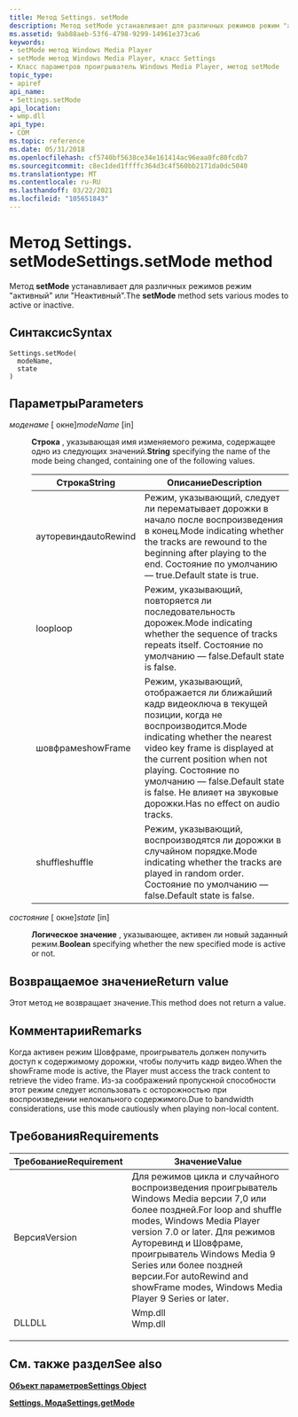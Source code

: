 ```yaml
---
title: Метод Settings. setMode
description: Метод setMode устанавливает для различных режимов режим "активный" или "Неактивный".
ms.assetid: 9ab88aeb-53f6-4798-9299-14961e373ca6
keywords:
- setMode метод Windows Media Player
- setMode метод Windows Media Player, класс Settings
- Класс параметров проигрыватель Windows Media Player, метод setMode
topic_type:
- apiref
api_name:
- Settings.setMode
api_location:
- wmp.dll
api_type:
- COM
ms.topic: reference
ms.date: 05/31/2018
ms.openlocfilehash: cf5740bf5638ce34e161414ac96eaa0fc80fcdb7
ms.sourcegitcommit: c8ec1ded1ffffc364d3c4f560bb2171da0dc5040
ms.translationtype: MT
ms.contentlocale: ru-RU
ms.lasthandoff: 03/22/2021
ms.locfileid: "105651843"
---
```

# <a name="settingssetmode-method"></a><span data-ttu-id="cf1cf-106">Метод Settings. setMode</span><span class="sxs-lookup"><span data-stu-id="cf1cf-106">Settings.setMode method</span></span>

<span data-ttu-id="cf1cf-107">Метод **setMode** устанавливает для различных режимов режим "активный" или "Неактивный".</span><span class="sxs-lookup"><span data-stu-id="cf1cf-107">The **setMode** method sets various modes to active or inactive.</span></span>

## <a name="syntax"></a><span data-ttu-id="cf1cf-108">Синтаксис</span><span class="sxs-lookup"><span data-stu-id="cf1cf-108">Syntax</span></span>


```JScript
Settings.setMode(
  modeName,
  state
)
```



## <a name="parameters"></a><span data-ttu-id="cf1cf-109">Параметры</span><span class="sxs-lookup"><span data-stu-id="cf1cf-109">Parameters</span></span>

<dl> <dt>

<span data-ttu-id="cf1cf-110">*моденаме* \[ окне\]</span><span class="sxs-lookup"><span data-stu-id="cf1cf-110">*modeName* \[in\]</span></span>
</dt> <dd>

<span data-ttu-id="cf1cf-111">**Строка** , указывающая имя изменяемого режима, содержащее одно из следующих значений.</span><span class="sxs-lookup"><span data-stu-id="cf1cf-111">**String** specifying the name of the mode being changed, containing one of the following values.</span></span>



| <span data-ttu-id="cf1cf-112">Строка</span><span class="sxs-lookup"><span data-stu-id="cf1cf-112">String</span></span>     | <span data-ttu-id="cf1cf-113">Описание</span><span class="sxs-lookup"><span data-stu-id="cf1cf-113">Description</span></span>                                                                                                                                                       |
|------------|-------------------------------------------------------------------------------------------------------------------------------------------------------------------|
| <span data-ttu-id="cf1cf-114">ауторевинд</span><span class="sxs-lookup"><span data-stu-id="cf1cf-114">autoRewind</span></span> | <span data-ttu-id="cf1cf-115">Режим, указывающий, следует ли перематывает дорожки в начало после воспроизведения в конец.</span><span class="sxs-lookup"><span data-stu-id="cf1cf-115">Mode indicating whether the tracks are rewound to the beginning after playing to the end.</span></span> <span data-ttu-id="cf1cf-116">Состояние по умолчанию — true.</span><span class="sxs-lookup"><span data-stu-id="cf1cf-116">Default state is true.</span></span>                                                  |
| <span data-ttu-id="cf1cf-117">loop</span><span class="sxs-lookup"><span data-stu-id="cf1cf-117">loop</span></span>       | <span data-ttu-id="cf1cf-118">Режим, указывающий, повторяется ли последовательность дорожек.</span><span class="sxs-lookup"><span data-stu-id="cf1cf-118">Mode indicating whether the sequence of tracks repeats itself.</span></span> <span data-ttu-id="cf1cf-119">Состояние по умолчанию — false.</span><span class="sxs-lookup"><span data-stu-id="cf1cf-119">Default state is false.</span></span>                                                                            |
| <span data-ttu-id="cf1cf-120">шовфраме</span><span class="sxs-lookup"><span data-stu-id="cf1cf-120">showFrame</span></span>  | <span data-ttu-id="cf1cf-121">Режим, указывающий, отображается ли ближайший кадр видеоключа в текущей позиции, когда не воспроизводится.</span><span class="sxs-lookup"><span data-stu-id="cf1cf-121">Mode indicating whether the nearest video key frame is displayed at the current position when not playing.</span></span> <span data-ttu-id="cf1cf-122">Состояние по умолчанию — false.</span><span class="sxs-lookup"><span data-stu-id="cf1cf-122">Default state is false.</span></span> <span data-ttu-id="cf1cf-123">Не влияет на звуковые дорожки.</span><span class="sxs-lookup"><span data-stu-id="cf1cf-123">Has no effect on audio tracks.</span></span> |
| <span data-ttu-id="cf1cf-124">shuffle</span><span class="sxs-lookup"><span data-stu-id="cf1cf-124">shuffle</span></span>    | <span data-ttu-id="cf1cf-125">Режим, указывающий, воспроизводятся ли дорожки в случайном порядке.</span><span class="sxs-lookup"><span data-stu-id="cf1cf-125">Mode indicating whether the tracks are played in random order.</span></span> <span data-ttu-id="cf1cf-126">Состояние по умолчанию — false.</span><span class="sxs-lookup"><span data-stu-id="cf1cf-126">Default state is false.</span></span>                                                                            |



 

</dd> <dt>

<span data-ttu-id="cf1cf-127">*состояние* \[ окне\]</span><span class="sxs-lookup"><span data-stu-id="cf1cf-127">*state* \[in\]</span></span>
</dt> <dd>

<span data-ttu-id="cf1cf-128">**Логическое значение** , указывающее, активен ли новый заданный режим.</span><span class="sxs-lookup"><span data-stu-id="cf1cf-128">**Boolean** specifying whether the new specified mode is active or not.</span></span>

</dd> </dl>

## <a name="return-value"></a><span data-ttu-id="cf1cf-129">Возвращаемое значение</span><span class="sxs-lookup"><span data-stu-id="cf1cf-129">Return value</span></span>

<span data-ttu-id="cf1cf-130">Этот метод не возвращает значение.</span><span class="sxs-lookup"><span data-stu-id="cf1cf-130">This method does not return a value.</span></span>

## <a name="remarks"></a><span data-ttu-id="cf1cf-131">Комментарии</span><span class="sxs-lookup"><span data-stu-id="cf1cf-131">Remarks</span></span>

<span data-ttu-id="cf1cf-132">Когда активен режим Шовфраме, проигрыватель должен получить доступ к содержимому дорожки, чтобы получить кадр видео.</span><span class="sxs-lookup"><span data-stu-id="cf1cf-132">When the showFrame mode is active, the Player must access the track content to retrieve the video frame.</span></span> <span data-ttu-id="cf1cf-133">Из-за соображений пропускной способности этот режим следует использовать с осторожностью при воспроизведении нелокального содержимого.</span><span class="sxs-lookup"><span data-stu-id="cf1cf-133">Due to bandwidth considerations, use this mode cautiously when playing non-local content.</span></span>

## <a name="requirements"></a><span data-ttu-id="cf1cf-134">Требования</span><span class="sxs-lookup"><span data-stu-id="cf1cf-134">Requirements</span></span>



| <span data-ttu-id="cf1cf-135">Требование</span><span class="sxs-lookup"><span data-stu-id="cf1cf-135">Requirement</span></span> | <span data-ttu-id="cf1cf-136">Значение</span><span class="sxs-lookup"><span data-stu-id="cf1cf-136">Value</span></span> |
|--------------------|---------------------------------------------------------------------------------------------------------------------------------------------------------------|
| <span data-ttu-id="cf1cf-137">Версия</span><span class="sxs-lookup"><span data-stu-id="cf1cf-137">Version</span></span><br/> | <span data-ttu-id="cf1cf-138">Для режимов цикла и случайного воспроизведения проигрыватель Windows Media версии 7,0 или более поздней.</span><span class="sxs-lookup"><span data-stu-id="cf1cf-138">For loop and shuffle modes, Windows Media Player version 7.0 or later.</span></span> <span data-ttu-id="cf1cf-139">Для режимов Ауторевинд и Шовфраме, проигрыватель Windows Media 9 Series или более поздней версии.</span><span class="sxs-lookup"><span data-stu-id="cf1cf-139">For autoRewind and showFrame modes, Windows Media Player 9 Series or later.</span></span><br/> |
| <span data-ttu-id="cf1cf-140">DLL</span><span class="sxs-lookup"><span data-stu-id="cf1cf-140">DLL</span></span><br/>     | <dl> <span data-ttu-id="cf1cf-141"><dt>Wmp.dll</dt></span><span class="sxs-lookup"><span data-stu-id="cf1cf-141"><dt>Wmp.dll</dt></span></span> </dl>                                                                            |



## <a name="see-also"></a><span data-ttu-id="cf1cf-142">См. также раздел</span><span class="sxs-lookup"><span data-stu-id="cf1cf-142">See also</span></span>

<dl> <dt>

[<span data-ttu-id="cf1cf-143">**Объект параметров**</span><span class="sxs-lookup"><span data-stu-id="cf1cf-143">**Settings Object**</span></span>](settings-object.md)
</dt> <dt>

[<span data-ttu-id="cf1cf-144">**Settings. Мода**</span><span class="sxs-lookup"><span data-stu-id="cf1cf-144">**Settings.getMode**</span></span>](settings-getmode.md)
</dt> </dl>

 

 





